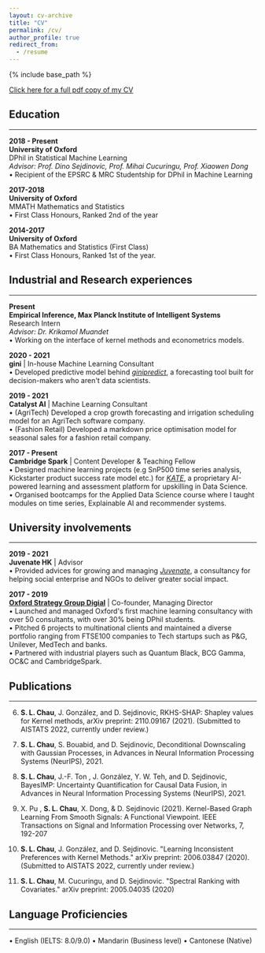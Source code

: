 ```yaml
---
layout: cv-archive
title: "CV"
permalink: /cv/
author_profile: true
redirect_from:
  - /resume
---
```


<style>
a.uline {text-decoration:underline;}
</style>

{% include base_path %}

<a href="../files/cv.pdf" class="uline">Click here for a full pdf copy of my CV</a>

## Education
---


**2018 - Present**<br>
**University of Oxford**<br>
DPhil in Statistical Machine Learning <br>
*Advisor: Prof. Dino Sejdinovic, Prof. Mihai Cucuringu, Prof. Xiaowen Dong* <br>
•	Recipient of the EPSRC & MRC Studentship for DPhil in Machine Learning <br>


**2017-2018**<br>
**University of Oxford**<br>
MMATH Mathematics and Statistics <br>
•	First Class Honours, Ranked 2nd of the year

**2014-2017**<br>
**University of Oxford**<br>
BA Mathematics and Statistics (First Class)<br>
•	First Class Honours, Ranked 1st of the year.

## Industrial and Research experiences
---

**Present**<br>
**Empirical Inference, Max Planck Institute of Intelligent Systems**<br>
Research Intern <br>
*Advisor: Dr. Krikamol Muandet* <br>
•	Working on the interface of kernel methods and econometrics models.<br>


**2020 - 2021** <br>
**gini** | In-house Machine Learning Consultant <br>
•	Developed predictive model behind [*ginipredict*](https://www.gini.co/), a forecasting tool built for decision-makers who aren't data scientists.

**2019 - 2021** <br>
**Catalyst AI** | Machine Learning Consultant <br>
•	(AgriTech) Developed a crop growth forecasting and irrigation scheduling model for an AgriTech software company. <br>
•	(Fashion Retail) Developed a markdown price optimisation model for seasonal sales for a fashion retail company.<br>

**2017 - Present** <br>
**Cambridge Spark** | Content Developer & Teaching Fellow <br>
•	Designed machine learning projects (e.g SnP500 time series analysis, Kickstarter product success rate model etc.) for [*KATE*](https://cambridgespark.com/kate/), a proprietary AI-powered learning and assessment platform for upskilling in Data Science. <br>
•	Organised bootcamps for the Applied Data Science course where I taught modules on time series, Explainable AI and recommender systems. <br>

## University involvements
---

**2019 - 2021** <br>
**Juvenate HK** | Advisor <br>
•	Provided advices for growing and managing [*Juvenate*](https://www.linkedin.com/company/juvenate-hk/mycompany/), a consultancy for helping social enterprise and NGOs to deliver greater social impact. <br>

**2017 - 2019** <br>
**[Oxford Strategy Group Digial](https://www.osgdigitallabs.com/)** | Co-founder, Managing Director <br>
•	Launched and managed Oxford's first machine learning consultancy with over 50 consultants, with over 30% being DPhil students. <br>
•	Pitched 6 projects to multinational clients and maintained a diverse portfolio ranging from FTSE100 companies to Tech startups such as P&G, Unilever, MedTech and banks. <br>
•	Partnered with industrial players such as Quantum Black, BCG Gamma, OC&C and CambridgeSpark. <br>

## Publications
---

6.  **S. L. Chau**, J. González, and D. Sejdinovic, RKHS-SHAP: Shapley values for Kernel methods, arXiv preprint: 2110.09167 (2021). (Submitted to AISTATS 2022, currently under review.)

5.  **S. L. Chau**, S. Bouabid, and D. Sejdinovic, Deconditional Downscaling with Gaussian Processes, in Advances in Neural Information Processing Systems (NeurIPS), 2021.

4.  **S. L. Chau**, J.-F. Ton , J. González, Y. W. Teh, and D. Sejdinovic, BayesIMP: Uncertainty Quantification for Causal Data Fusion, in Advances in Neural Information Processing Systems (NeurIPS), 2021.

5.  X. Pu , **S. L. Chau**, X. Dong, & D. Sejdinovic (2021). Kernel-Based Graph Learning From Smooth Signals: A Functional Viewpoint. IEEE Transactions on Signal and Information Processing over Networks, 7, 192-207

6. **S. L. Chau**, J. González, and D. Sejdinovic. "Learning Inconsistent Preferences with Kernel Methods." arXiv preprint: 2006.03847 (2020). (Submitted to AISTATS 2022, currently under review.)

7. **S. L. Chau**, M. Cucuringu, and D. Sejdinovic. "Spectral Ranking with Covariates." arXiv preprint: 2005.04035 (2020) <br>


## Language Proficiencies 
---
• English (IELTS: 8.0/9.0)    • Mandarin (Business level)    • Cantonese (Native)
